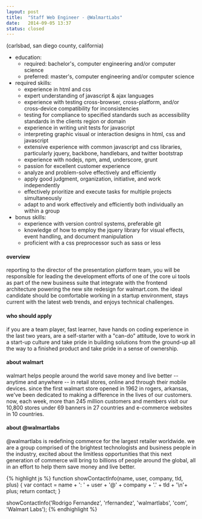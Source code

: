```yaml
---
layout: post
title:  "Staff Web Engineer - @WalmartLabs"
date:   2014-09-05 13:37
status: closed
---
```


(carlsbad, san diego county, california)

* education:
    * required: bachelor's, computer engineering and/or computer science
    * preferred: master's, computer engineering and/or computer science
* required skills:
    * experience in html and css
    * expert understanding of javascript & ajax languages
    * experience with testing cross-browser, cross-platform, and/or cross-device compatibility for inconsistencies
    * testing for compliance to specified standards such as accessibility standards in the clients region or domain
    * experience in writing unit tests for javascript
    * interpreting graphic visual or interaction designs in html, css and javascript
    * extensive experience with common javascript and css libraries, particularly jquery, backbone, handlebars, and twitter bootstrap
    * experience with nodejs, npm, amd, underscore, grunt
    * passion for excellent customer experience
    * analyze and problem-solve effectively and efficiently
    * apply good judgment, organization, initiative, and work independently
    * effectively prioritize and execute tasks for multiple projects simultaneously
    * adapt to and work effectively and efficiently both individually an within a group
* bonus skills:
    * experience with version control systems, preferable git
    * knowledge of how to employ the jquery library for visual effects, event handling, and document manipulation
    * proficient with a css preprocessor such as sass or less

#### overview
reporting to the director of the presentation platform team, you will be responsible for leading the development efforts of one of the core ui tools as part of the new business suite that integrate with the frontend architecture powering the new site redesign for walmart.com.  the ideal candidate should be comfortable working in a startup environment, stays current with the latest web trends, and enjoys technical challenges.

#### who should apply
if you are a team player, fast learner, have hands on coding experience in the last two years, are a self-starter with a "can-do" attitude, love to work in a start-up culture and take pride in building solutions from the ground-up all the way to a finished product and take pride in a sense of ownership.

#### about walmart
walmart helps people around the world save money and live better -- anytime and anywhere -- in retail stores, online and through their mobile devices.  since the first walmart store opened in 1962 in rogers, arkansas, we've been dedicated to making a difference in the lives of our customers.  now, each week, more than 245 million customers and members visit our 10,800 stores under 69 banners in 27 countries and e-commerce websites in 10 countries.

#### about @walmartlabs
@walmartlabs is redefining commerce for the largest retailer worldwide.  we are a group comprised of the brightest technologists and business people in the industry, excited about the limitless opportunities that this next generation of commerce will bring to billions of people around the global, all in an effort to help them save money and live better.



{% highlight js %}
function showContactInfo(name, user, company, tld, plus) {
  var contact = name + ': ' + user + '@' + company + '.' + tld + '\n'+ plus;
  return contact;
}

showContactInfo('Rodrigo Fernandez', 'rfernandez', 'walmartlabs', 'com', 'Walmart Labs');
{% endhighlight %}
